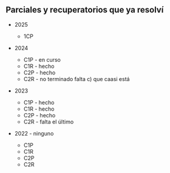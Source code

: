 ## Parciales y recuperatorios que ya resolví

- 2025
    - 1CP 

- 2024
    - C1P - en curso
    - C1R - hecho
    - C2P - hecho
    - C2R - no terminado falta c) que caasi está

- 2023
    - C1P - hecho
    - C1R - hecho
    - C2P - hecho
    - C2R - falta el último

- 2022 - ninguno
    - C1P
    - C1R
    - C2P
    - C2R
